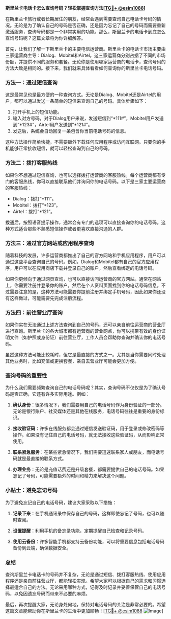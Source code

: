 **斯里兰卡电话卡怎么查询号码？轻松掌握查询方法[[TG💪+ @esim1088](https://t.me/s/esim1088)]**

在斯里兰卡旅行或者长期居住的朋友，经常会遇到需要查询自己电话卡号码的情况。无论是为了确认自己的号码是否正确，还是因为忘记了自己的号码而需要重新激活服务，查询号码都是一个非常实用的功能。那么，斯里兰卡的电话卡到底怎么查询号码呢？这篇文章将为你详细解答。

首先，让我们了解一下斯里兰卡的主要电信运营商。斯里兰卡的电话卡市场主要由三家运营商主导：Dialog、Mobitel和Airtel。这三家运营商分别占据了不同的市场份额，并提供不同的服务和套餐。无论你是使用哪家运营商的电话卡，查询号码的方法大致是相同的。接下来，我们就来具体看看如何查询你的斯里兰卡电话号码。

### 方法一：通过短信查询

这是最常见也是最方便的一种查询方式。无论是Dialog、Mobitel还是Airtel的用户，都可以通过发送一条简单的短信来查询自己的号码。具体步骤如下：

1. 打开手机上的短信功能。
2. 输入对方号码，对于Dialog用户来说，发送短信到“*111#”，Mobitel用户发送到“*123#”，Airtel用户发送到“*121#”。
3. 发送后，系统会自动回复一条包含你当前电话号码的信息。

这种方法操作简单快捷，不需要额外下载任何应用程序或访问互联网。只要你的手机能够正常接收短信，就可以轻松查询到自己的号码。

### 方法二：拨打客服热线

如果你不想通过短信查询，也可以选择拨打运营商的客服热线。每个运营商都有专门的客服热线，你可以直接联系他们并询问你的电话号码。以下是三家主要运营商的客服热线：

- Dialog：拨打“*111”。
- Mobitel：拨打“*123”。
- Airtel：拨打“*121”。

拨通后，按照语音提示操作，通常会有专门的选项可以直接查询你的电话号码。这种方式适合那些不熟悉短信操作或者更喜欢直接沟通的人群。

### 方法三：通过官方网站或应用程序查询

随着科技的发展，许多运营商都推出了自己的官方网站和手机应用程序，用户可以通过这些平台查询自己的号码。例如，Dialog和Mobitel都有自己的官方应用程序，用户可以在应用商店下载并登录自己的账户，然后查看绑定的电话号码。

如果你更倾向于通过网页查询，也可以直接访问运营商的官方网站。通常在网站上，你需要注册并登录你的账户，然后在个人资料页面找到你的电话号码信息。不过需要注意的是，这种方法可能需要你提前注册并绑定手机号码，因此如果你还没有这样做过，可能需要先完成注册流程。

### 方法四：前往营业厅查询

如果你实在无法通过上述方法查询到自己的号码，还可以亲自前往运营商的营业厅进行查询。斯里兰卡的各大城市都有运营商的营业网点，你可以携带有效的身份证明文件（如护照或身份证）前往营业厅，工作人员会帮助你查询并确认你的电话号码。

虽然这种方法可能比较耗时，但它是最直接的方式之一。尤其是当你需要同时处理其他业务时，比如充值或更换套餐，亲自去营业厅可能会更加方便。

### 查询号码的重要性

为什么我们需要频繁查询自己的电话号码呢？其实，查询号码不仅仅是为了确认号码是否正确，它还有许多实际用途。例如：

1. **确认身份**：很多情况下，我们需要用自己的电话号码作为身份验证的一部分。无论是银行账户、社交媒体还是其他在线服务，电话号码往往是重要的身份标识。
   
2. **接收验证码**：许多在线服务都会通过短信发送验证码，用于登录或修改密码等操作。如果没有记住自己的电话号码，就无法接收这些验证码，从而影响正常使用。

3. **联系紧急服务**：在某些紧急情况下，我们需要迅速联系家人或朋友，而电话号码就是最直接的联系方式。

4. **办理业务**：无论是充值话费还是升级套餐，都需要提供自己的电话号码。如果忘记了号码，可能需要额外的时间和精力来解决这个问题。

### 小贴士：避免忘记号码

为了避免忘记自己的电话号码，建议大家采取以下措施：

1. **记录下来**：在手机通讯录中保存自己的号码，这样即使忘记了号码，也可以随时查阅。
   
2. **设置提醒**：利用手机的备忘录功能，定期提醒自己检查和记录号码。
   
3. **使用云备份**：许多智能手机都支持云备份功能，可以将重要信息包括电话号码备份到云端，确保数据安全。

### 总结

查询斯里兰卡电话卡的号码并不复杂，无论是通过短信、拨打客服热线、使用应用程序还是亲自前往营业厅，都能轻松实现。希望大家可以根据自己的需求和习惯选择最适合自己的方法。无论采用哪种方式，记得及时记录并妥善保管自己的电话号码，以免因遗忘号码而带来不必要的麻烦。

最后，再次提醒大家，无论身处何地，保持对电话号码的关注是非常必要的。希望这篇文章能帮助你在斯里兰卡的生活中更加顺畅！[[TG💪+ @esim1088](https://t.me/s/esim1088) ![Image](https://i.postimg.cc/4NQfJmqS/Snipaste-2025-05-13-00-14-12.png)]